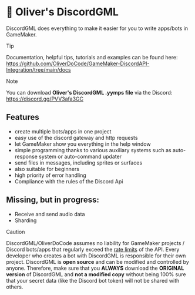 # 📗 Oliver's DiscordGML

DiscordGML does everything to make it easier for you to write apps/bots in GameMaker.

> [!TIP] 
> Documentation, helpful tips, tutorials and examples can be found here: 
https://github.com/OliverDoCode/GameMaker-DiscordAPI-Integration/tree/main/docs

> [!NOTE]
> You can download **Oliver's DiscordGML .yymps file** via the Discord: https://discord.gg/PVV3afa3GC

## Features
- create multiple bots/apps in one project
- easy use of the discord gateway and http requests
- let GameMaker show you everything in the help window
- simple programming thanks to various auxiliary systems such as auto-response system or auto-command updater
- send files in messages, including sprites or surfaces
- also suitable for beginners
- high priority of error handling
- Compliance with the rules of the Discord Api

## Missing, but in progress:
- Receive and send audio data
- Sharding

> [!CAUTION]
> DiscordGML/OliverDoCode assumes no liability for GameMaker projects / Discord bots/apps that regularly exceed the 
[rate limits](https://discord.com/developers/docs/topics/rate-limits) of the API. Every developer who creates a bot with DiscordGML is responsible for their own project. DiscordGML is **open source** and can be modified and controlled by anyone. Therefore, make sure that you **ALWAYS** download the **ORIGINAL version** of DiscordGML and **not a modified copy** without being 100% sure that your secret data (like the Discord bot token) will not be shared with others. 